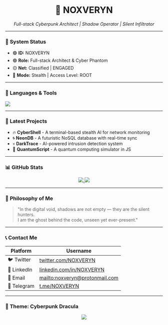 <div align="center">
  <br>
  <h1>👾 NOXVERYN</h1>
  <p><i>Full-stack Cyberpunk Architect | Shadow Operator | Silent Infiltrator</i></p>
</div>

---

### 🧠 <b>System Status</b>
- 🟢 <b>ID:</b> NOXVERYN
- 🟢 <b>Role:</b> Full-stack Architect & Cyber Phantom
- 🟡 <b>Net:</b> Classified | ENGAGED
- 🔴 <b>Mode:</b> Stealth | Access Level: ROOT

---

### 🧬 <b>Languages & Tools</b>
<picture>
  <source media="(prefers-color-scheme: dark)" srcset="https://skillicons.dev/icons?perline=5&theme=dark&skills=js,py,ts,go,java,cpp,php,swift,cs,html,css,sql,bash,vim,git,github,linux,docker,k8s,aws,react,vue,angular,nodejs,mongodb,postgresql,redis,nginx,express,flask,django,unity,unreal,blender,figma">
  <img src=" https://skillicons.dev/icons?perline=5&skills=js,py,ts,go,java,cpp,php,swift,cs,html,css,sql,bash,vim,git,github,linux,docker,k8s,aws,react,vue,angular,nodejs,mongodb,postgresql,redis,nginx,express,flask,django,unity,unreal,blender,figma" />
</picture>

---

### 🚀 <b>Latest Projects</b>

- 🔥 <b>CyberShell</b> - A terminal-based stealth AI for network monitoring
- 🌀 <b>NeonDB</b> - A futuristic NoSQL database with real-time sync
- 💀 <b>DarkTrace</b> - AI-powered intrusion detection system
- 🌌 <b>QuantumScript</b> - A quantum computing simulator in JS

---

### 📊 <b>GitHub Stats</b>

<div align="center">
  <a href=" https://github.com/NOXVERYN ">
    <img src="https://github-readme-stats.vercel.app/api?username=NOXVERYN&theme=dracula&show_icons=true" />
  </a>
  <a href=" https://github.com/NOXVERYN ">
    <img src="https://github-readme-stats.vercel.app/api/top-langs/?username=NOXVERYN&theme=dracula" />
  </a>
</div>

---

### 🧠 <b>Philosophy of Me</b>

> "In the digital void, shadows are not empty — they are the silent hunters.  
> I am the ghost behind the code, unseen yet ever-present."

---

### 📞 <b>Contact Me</b>

| Platform | Username |
|----------|----------|
| 🐦 Twitter | [twitter.com/NOXVERYN]( https://twitter.com/NOXVERYN ) |
| 💼 LinkedIn | [linkedin.com/in/NOXVERYN](https://linkedin.com/in/NOXVERYN ) |
| 📧 Email | [mailto:noxveryn@protonmail.com](noxveryn@protonmail.com) |
| 💬 Telegram | [t.me/NOXVERYN](https://t.me/NOXVERYN ) |

---

### 🎨 <b>Theme: Cyberpunk Dracula</b>
<div align="center">
  <img src="https://via.placeholder.com/600x200?text=CYBERPUNK+THEME+LOADED" />
</div>

